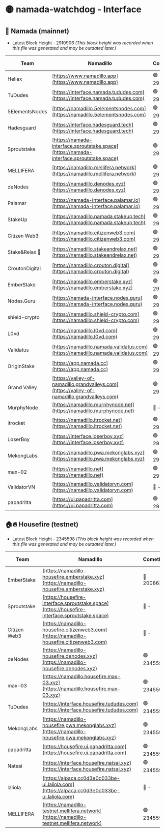 # 🟡 namada-watchdog - Interface

## 🚀 Namada (mainnet)
- Latest Block Height - 2910906 *(This block height was recorded when this file was generated and may be outdated later.)*

| Team | Namadillo | CometBFT | Indexer | MASP Indexer |
|-|-|-|-|-|
| Heliax | [https://www.namadillo.app](https://www.namadillo.app) | 🟢 2910890 | 🟢 2910890 | 🟢 2910890 |
| TuDudes | [https://interface.namada.tududes.com](https://interface.namada.tududes.com) | 🟢 2910891 | 🟢 2910890 | 🟢 2910890 |
| 5ElementsNodes | [https://namadillo.5elementsnodes.com](https://namadillo.5elementsnodes.com) | 🟢 2910891 | 🟢 2910891 | 🟢 2910890 |
| Hadesguard | [https://interface.hadesguard.tech](https://interface.hadesguard.tech) | 🟢 2910891 | 🟢 2910891 | 🟢 2910890 |
| Sproutstake | [https://namada-interface.sproutstake.space](https://namada-interface.sproutstake.space) | 🟢 2910892 | 🔴 2797937 | 🟢 2910892 |
| MELLIFERA | [https://namadillo.mellifera.network](https://namadillo.mellifera.network) | 🟢 2910893 | 🟢 2910892 | 🟢 2910892 |
| deNodes | [https://namadillo.denodes.xyz](https://namadillo.denodes.xyz) | 🟢 2910893 | 🟢 2910893 | 🟢 2910893 |
| Palamar | [https://namada-interface.palamar.io](https://namada-interface.palamar.io) | 🟢 2910894 | 🟢 2910894 | 🟢 2910894 |
| StakeUp | [https://namadillo.namada.stakeup.tech](https://namadillo.namada.stakeup.tech) | 🟢 2910894 | 🟢 2910894 | 🟢 2910894 |
| Citizen Web3 | [https://namadillo.citizenweb3.com](https://namadillo.citizenweb3.com) | 🟢 2910895 | 🟢 2910895 | 🟢 2910895 |
| Stake&Relax 🦥 | [https://namadillo.stakeandrelax.net](https://namadillo.stakeandrelax.net) | 🟢 2910895 | 🟢 2910895 | 🟢 2910895 |
| CroutonDigital | [https://namadillo.crouton.digital](https://namadillo.crouton.digital) | 🟢 2910896 | 🟢 2910896 | 🟢 2910896 |
| EmberStake | [https://namadillo.emberstake.xyz](https://namadillo.emberstake.xyz) | 🟢 2910896 | 🟢 2910896 | 🟢 2910896 |
| Nodes.Guru | [https://namada-interface.nodes.guru](https://namada-interface.nodes.guru) | 🟢 2910897 | 🟢 2910897 | 🟢 2910896 |
| shield-crypto | [https://namadillo.shield-crypto.com](https://namadillo.shield-crypto.com) | 🟢 2910897 | 🟢 2910897 | 🟢 2910897 |
| L0vd | [https://namadillo.l0vd.com](https://namadillo.l0vd.com) | 🟢 2910898 | 🟢 2910898 | 🟢 2910898 |
| Validatus | [https://namadillo.namada.validatus.com](https://namadillo.namada.validatus.com) | 🟢 2910899 | 🟢 2910899 | 🟢 2910898 |
| OriginStake | [https://app.namada.cc](https://app.namada.cc) | 🟢 2910899 | 🟢 2910899 | 🟢 2910899 |
| Grand Valley | [https://valley-of-namadillo.grandvalleys.com](https://valley-of-namadillo.grandvalleys.com) | 🟢 2910899 | 🟢 2910899 | 🟢 2910899 |
| MurphyNode | [https://namadillo.murphynode.net](https://namadillo.murphynode.net) | 🔴 - | 🔴 - | 🔴 - |
| itrocket | [https://namadillo.itrocket.net](https://namadillo.itrocket.net) | 🟢 2910902 | 🟢 2910902 | 🟢 2910902 |
| LoserBoy | [https://interface.loserboy.xyz](https://interface.loserboy.xyz) | 🟢 2910902 | 🟢 2910902 | 🟢 2910902 |
| MekongLabs | [https://namadillo.pwa.mekonglabs.xyz](https://namadillo.pwa.mekonglabs.xyz) | 🟢 2910903 | 🟢 2910903 | 🟢 2910903 |
| max-02 | [https://namadillo.net](https://namadillo.net) | 🟢 2910903 | 🟢 2910903 | 🟢 2910903 |
| ValidatorVN | [https://namadillo.validatorvn.com](https://namadillo.validatorvn.com) | 🔴 - | 🔴 - | 🔴 - |
| papadritta | [https://ui.papadritta.com](https://ui.papadritta.com) | 🟢 2910906 | 🟢 2910906 | 🟢 2910906 |

## 🏠🔥 Housefire (testnet)
- Latest Block Height - 2345598 *(This block height was recorded when this file was generated and may be outdated later.)*

| Team | Namadillo | CometBFT | Indexer | MASP Indexer |
|-|-|-|-|-|
| EmberStake | [https://namadillo-housefire.emberstake.xyz](https://namadillo-housefire.emberstake.xyz) | 🔴 2008636 | 🔴 - | 🔴 - |
| Sproutstake | [https://housefire-interface.sproutstake.space](https://housefire-interface.sproutstake.space) | 🔴 - | 🔴 - | 🔴 - |
| Citizen Web3 | [https://namadillo-housefire.citizenweb3.com](https://namadillo-housefire.citizenweb3.com) | 🔴 - | 🟢 2345594 | 🟢 2345594 |
| deNodes | [https://namadillo-housefire.denodes.xyz](https://namadillo-housefire.denodes.xyz) | 🟢 2345594 | 🟢 2345594 | 🟢 2345594 |
| max-03 | [https://namadillo.housefire.max-03.xyz](https://namadillo.housefire.max-03.xyz) | 🟢 2345595 | 🔴 2167206 | 🟢 2345595 |
| TuDudes | [https://interface.housefire.tududes.com](https://interface.housefire.tududes.com) | 🟢 2345595 | 🟢 2345595 | 🟢 2345595 |
| MekongLabs | [https://namadillo-housefire.pwa.mekonglabs.xyz](https://namadillo-housefire.pwa.mekonglabs.xyz) | 🟢 2345595 | 🟢 2345595 | 🟢 2345595 |
| papadritta | [https://housefire.ui.papadritta.com](https://housefire.ui.papadritta.com) | 🟢 2345596 | 🟢 2345596 | 🟢 2345596 |
| Natsai | [https://interface.housefire.natsai.xyz](https://interface.housefire.natsai.xyz) | 🟢 2345596 | 🟢 2345596 | 🟢 2345596 |
| laliola | [https://alpaca.cc0d3e0c033be-ui.laliola.com](https://alpaca.cc0d3e0c033be-ui.laliola.com) | 🔴 - | 🔴 - | 🔴 - |
| MELLIFERA | [https://namadillo-testnet.mellifera.network](https://namadillo-testnet.mellifera.network) | 🟢 2345598 | 🟢 2345598 | 🟢 2345598 |


